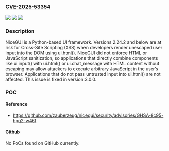 ### [CVE-2025-53354](https://cve.mitre.org/cgi-bin/cvename.cgi?name=CVE-2025-53354)
![](https://img.shields.io/static/v1?label=Product&message=nicegui&color=blue)
![](https://img.shields.io/static/v1?label=Version&message=%3C%203.0.0%20&color=brightgreen)
![](https://img.shields.io/static/v1?label=Vulnerability&message=CWE-79%3A%20Improper%20Neutralization%20of%20Input%20During%20Web%20Page%20Generation%20('Cross-site%20Scripting')&color=brightgreen)

### Description

NiceGUI is a Python-based UI framework. Versions 2.24.2 and below are at risk for Cross-Site Scripting (XSS) when developers render unescaped user input into the DOM using ui.html(). NiceGUI did not enforce HTML or JavaScript sanitization, so applications that directly combine components like ui.input() with ui.html() or  ui.chat_message with HTML content without escaping may allow attackers to execute arbitrary JavaScript in the user’s browser. Applications that do not pass untrusted input into ui.html() are not affected. This issue is fixed in version 3.0.0.

### POC

#### Reference
- https://github.com/zauberzeug/nicegui/security/advisories/GHSA-8c95-hpq2-w46f

#### Github
No PoCs found on GitHub currently.

